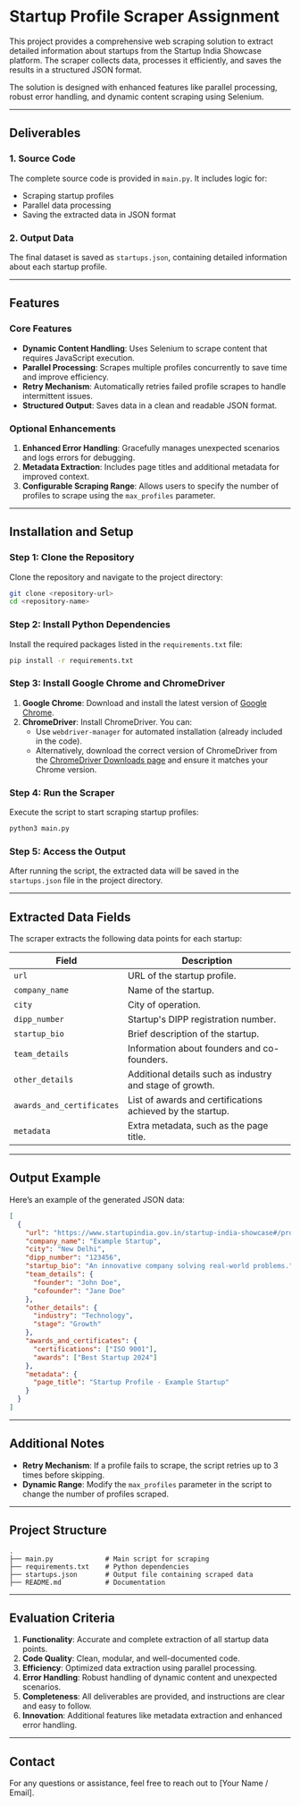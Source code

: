 # Startup Profile Scraper Assignment

This project provides a comprehensive web scraping solution to extract detailed information about startups from the Startup India Showcase platform. The scraper collects data, processes it efficiently, and saves the results in a structured JSON format. 

The solution is designed with enhanced features like parallel processing, robust error handling, and dynamic content scraping using Selenium.

---

## **Deliverables**

### 1. Source Code
The complete source code is provided in `main.py`. It includes logic for:
- Scraping startup profiles
- Parallel data processing
- Saving the extracted data in JSON format

### 2. Output Data
The final dataset is saved as `startups.json`, containing detailed information about each startup profile.

---

## **Features**

### Core Features
- **Dynamic Content Handling**: Uses Selenium to scrape content that requires JavaScript execution.
- **Parallel Processing**: Scrapes multiple profiles concurrently to save time and improve efficiency.
- **Retry Mechanism**: Automatically retries failed profile scrapes to handle intermittent issues.
- **Structured Output**: Saves data in a clean and readable JSON format.

### Optional Enhancements
1. **Enhanced Error Handling**: Gracefully manages unexpected scenarios and logs errors for debugging.
2. **Metadata Extraction**: Includes page titles and additional metadata for improved context.
3. **Configurable Scraping Range**: Allows users to specify the number of profiles to scrape using the `max_profiles` parameter.

---

## **Installation and Setup**

### Step 1: Clone the Repository
Clone the repository and navigate to the project directory:
```bash
git clone <repository-url>
cd <repository-name>
```

### Step 2: Install Python Dependencies
Install the required packages listed in the `requirements.txt` file:
```bash
pip install -r requirements.txt
```

### Step 3: Install Google Chrome and ChromeDriver
1. **Google Chrome**: Download and install the latest version of [Google Chrome](https://www.google.com/chrome/).  
2. **ChromeDriver**: Install ChromeDriver. You can:
   - Use `webdriver-manager` for automated installation (already included in the code).
   - Alternatively, download the correct version of ChromeDriver from the [ChromeDriver Downloads page](https://chromedriver.chromium.org/downloads) and ensure it matches your Chrome version.

### Step 4: Run the Scraper
Execute the script to start scraping startup profiles:
```bash
python3 main.py
```

### Step 5: Access the Output
After running the script, the extracted data will be saved in the `startups.json` file in the project directory.

---

## **Extracted Data Fields**

The scraper extracts the following data points for each startup:

| **Field**               | **Description**                                                |
|-------------------------|----------------------------------------------------------------|
| `url`                   | URL of the startup profile.                                   |
| `company_name`          | Name of the startup.                                          |
| `city`                  | City of operation.                                            |
| `dipp_number`           | Startup's DIPP registration number.                           |
| `startup_bio`           | Brief description of the startup.                             |
| `team_details`          | Information about founders and co-founders.                  |
| `other_details`         | Additional details such as industry and stage of growth.      |
| `awards_and_certificates` | List of awards and certifications achieved by the startup.   |
| `metadata`              | Extra metadata, such as the page title.                       |

---

## **Output Example**
Here’s an example of the generated JSON data:
```json
[
  {
    "url": "https://www.startupindia.gov.in/startup-india-showcase#/profile/1",
    "company_name": "Example Startup",
    "city": "New Delhi",
    "dipp_number": "123456",
    "startup_bio": "An innovative company solving real-world problems.",
    "team_details": {
      "founder": "John Doe",
      "cofounder": "Jane Doe"
    },
    "other_details": {
      "industry": "Technology",
      "stage": "Growth"
    },
    "awards_and_certificates": {
      "certifications": ["ISO 9001"],
      "awards": ["Best Startup 2024"]
    },
    "metadata": {
      "page_title": "Startup Profile - Example Startup"
    }
  }
]
```

---

## **Additional Notes**
- **Retry Mechanism**: If a profile fails to scrape, the script retries up to 3 times before skipping.
- **Dynamic Range**: Modify the `max_profiles` parameter in the script to change the number of profiles scraped.

---

## **Project Structure**

```
.
├── main.py             # Main script for scraping
├── requirements.txt    # Python dependencies
├── startups.json       # Output file containing scraped data
├── README.md           # Documentation
```

---

## **Evaluation Criteria**

1. **Functionality**: Accurate and complete extraction of all startup data points.
2. **Code Quality**: Clean, modular, and well-documented code.
3. **Efficiency**: Optimized data extraction using parallel processing.
4. **Error Handling**: Robust handling of dynamic content and unexpected scenarios.
5. **Completeness**: All deliverables are provided, and instructions are clear and easy to follow.
6. **Innovation**: Additional features like metadata extraction and enhanced error handling.

---

## **Contact**
For any questions or assistance, feel free to reach out to [Your Name / Email].
